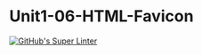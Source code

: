 # Unit1-06-HTML-Favicon
[![GitHub's Super Linter](https://github.com/ICS20-Programming-Grace-S/Unit1-06-HTML-Favicon/workflows/GitHub's%20Super%20Linter/badge.svg)](https://github.com/ICS20-Programming-Grace-S/Unit1-06-HTML-Favicon/actions)